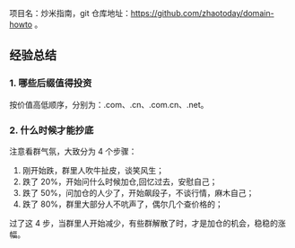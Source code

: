 项目名：炒米指南，git 仓库地址：https://github.com/zhaotoday/domain-howto 。

## 经验总结

### 1. 哪些后缀值得投资

按价值高低顺序，分别为：.com、.cn、.com.cn、.net。

### 2. 什么时候才能抄底

注意看群气氛，大致分为 4 个步骤：

1. 刚开始跌，群里人吹牛扯皮，谈笑风生；
2. 跌了 20%，开始问什么时候加仓,回忆过去，安慰自己；
3. 跌了 50%，问加仓的人少了，开始飙段子，不谈行情，麻木自己；
4. 跌了 80%，群里大部分人不吭声了，偶尔几个查价格的；

过了这 4 步，当群里人开始减少，有些群解散了时，才是加仓的机会，稳稳的涨幅。
